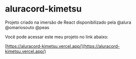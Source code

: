 # aluracord-kimetsu
Projeto criado na imersão de React disponibilizado pela @alura @omariosouto @peas 

Você pode acessar este meu projeto no link abaixo:

[https://aluracord-kimetsu.vercel.app/](https://aluracord-kimetsu.vercel.app/)

